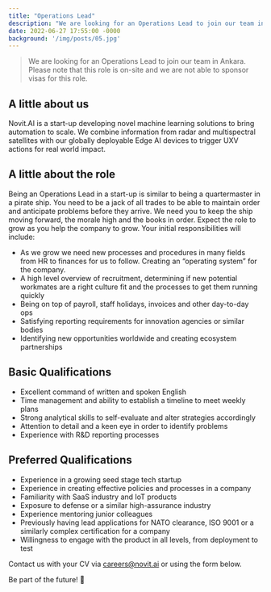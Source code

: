 ```yaml
---
title: "Operations Lead"
description: "We are looking for an Operations Lead to join our team in Ankara to help our company grow. This role is on-site, and we are unable to sponsor visas for this role."
date: 2022-06-27 17:55:00 -0000
background: '/img/posts/05.jpg'
---
```


>We are looking for an Operations Lead to join our team in Ankara.
>Please note that this role is on-site and we are not able to sponsor visas for this role.

## A little about us

Novit.AI is a start-up developing novel machine learning solutions to bring automation to scale. We combine information from radar and multispectral satellites with our globally deployable Edge AI devices to trigger UXV actions for real world impact.

## A little about the role

Being an Operations Lead in a start-up is similar to being a quartermaster in a pirate ship. You need to be a jack of all trades to be able to maintain order and anticipate problems before they arrive. We need you to keep the ship moving forward, the morale high and the books in order. Expect the role to grow as you help the company to grow. Your initial responsibilities will include:

* As we grow we need new processes and procedures in many fields from HR to finances for us to follow. Creating an “operating system” for the company.
* A high level overview of recruitment, determining if new potential workmates are a right culture fit and the processes to get them running quickly
* Being on top of payroll, staff holidays, invoices and other day-to-day ops
* Satisfying reporting requirements for innovation agencies or similar bodies
* Identifying new opportunities worldwide and creating ecosystem partnerships

## Basic Qualifications

* Excellent command of written and spoken English
* Time management and ability to establish a timeline to meet weekly plans
* Strong analytical skills to self-evaluate and alter strategies accordingly
* Attention to detail and a keen eye in order to identify problems
* Experience with R&D reporting processes

## Preferred Qualifications

* Experience in a growing seed stage tech startup
* Experience in creating effective policies and processes in a company
* Familiarity with SaaS industry and IoT products
* Exposure to defense or a similar high-assurance industry
* Experience mentoring junior colleagues
* Previously having lead applications for NATO clearance, ISO 9001 or a similarly complex certification for a company
* Willingness to engage with the product in all levels, from deployment to test

Contact us with your CV via careers@novit.ai or using the form below.

Be part of the future! 🚀
